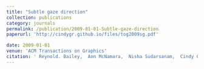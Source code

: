 ```yaml
---
title: "Subtle gaze direction"
collection: publications
category: journals
permalink: /publication/2009-01-01-Subtle-gaze-direction
paperurl: 'http://cindygr.github.io/files/tog2009sg.pdf'

date: 2009-01-01
venue: 'ACM Transactions on Graphics'
citation: ' Reynold. Bailey,  Ann McNamara,  Nisha Sudarsanam,  Cindy Grimm, &quot;Subtle gaze direction.&quot; ACM Transactions on Graphics, 2009.'
---
```


